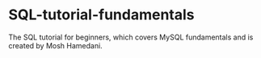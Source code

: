 # SQL-tutorial-fundamentals
The SQL tutorial for beginners, which covers MySQL fundamentals and is created by Mosh Hamedani.
